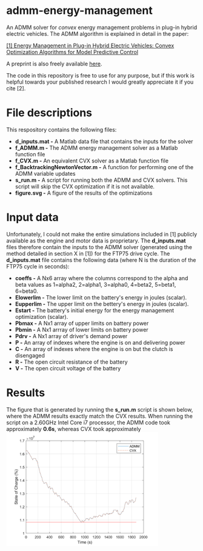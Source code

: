 # admm-energy-management
An ADMM solver for _convex_ energy management problems in plug-in hybrid electric vehicles. The ADMM algorithm is explained in detail in the paper:

[[1] Energy Management in Plug-in Hybrid Electric Vehicles: Convex Optimization Algorithms for Model Predictive Control](https://ieeexplore.ieee.org/document/8816673)

A preprint is also freely available [here](https://arxiv.org/abs/1902.07728).

The code in this repository is free to use for any purpose, but if this work is helpful towards your published research I would greatly appreciate it if you cite [2]. 

# File descriptions

This respository contains the following files:

- __d_inputs.mat -__ A Matlab data file that contains the inputs for the solver
- __f_ADMM.m -__ The ADMM energy management solver as a Matlab function file
- __f_CVX.m -__ An equivalent CVX solver as a Matlab function file
- __f_BacktrackingNewtonVector.m -__ A function for performing one of the ADMM variable updates
- __s_run.m -__ A script for running both the ADMM and CVX solvers. This script will skip the CVX optimization if it is not available.
- __figure.svg -__ A figure of the results of the optimizations

# Input data

Unfortunately, I could not make the entire simulations included in [1] publicly available as the engine and motor data is proprietary. The __d_inputs.mat__ files therefore contain the inputs to the ADMM solver (generated using the method detailed in section X in [1]) for the FTP75 drive cycle. The __d_inputs.mat__ file contains the following data (where N is the duration of the FTP75 cycle in seconds):

- __coeffs -__ A Nx6 array where the columns correspond to the alpha and beta values as 1=alpha2, 2=alpha1, 3=alpha0, 4=beta2, 5=beta1, 6=beta0.
- __Elowerlim -__ The lower limit on the battery's energy in joules (scalar).
- __Eupperlim -__ The upper limit on the bettery's energy in joules (scalar).
- __Estart -__ The battery's initial energy for the energy management optimization (scalar).
- __Pbmax -__ A Nx1 array of upper limits on battery power
- __Pbmin -__ A Nx1 arrray of lower limits on battery power
- __Pdrv -__ A Nx1 array of driver's demand power
- __P -__ An array of indexes where the engine is on and delivering power
- __C -__ An array of indexes where the engine is on but the clutch is disengaged
- __R -__ The open circuit resistance of the battery
- __V -__ The open circuit voltage of the battery

# Results

The figure that is generated by running the __s_run.m__ script is shown below, where the ADMM results exactly match the CVX results. When running the script on a 2.60GHz Intel Core i7 processor, the ADMM code took approximately __0.6s__, whereas CVX took approximately 
<img src="figure.svg" width="400"/>

